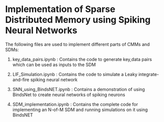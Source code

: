 # Implementation of Sparse Distributed Memory using Spiking Neural Networks

The following files are used to implement different parts of CMMs and SDMs:

1. key_data_pairs.ipynb : Contains the code to generate key,data pairs which can be used as inputs to the SDM

2. LIF_Simulation.ipynb : Contains the code to simulate a Leaky integrate-and-fire spiking neural network

3. SNN_using_BindsNET.ipynb : Contains a demonstration of using BindsNet to create neural networks of spiking neurons

4. SDM_implementation.ipynb : Contains the complete code for implementing an N-of-M SDM and running simulations on it using BindsNET
